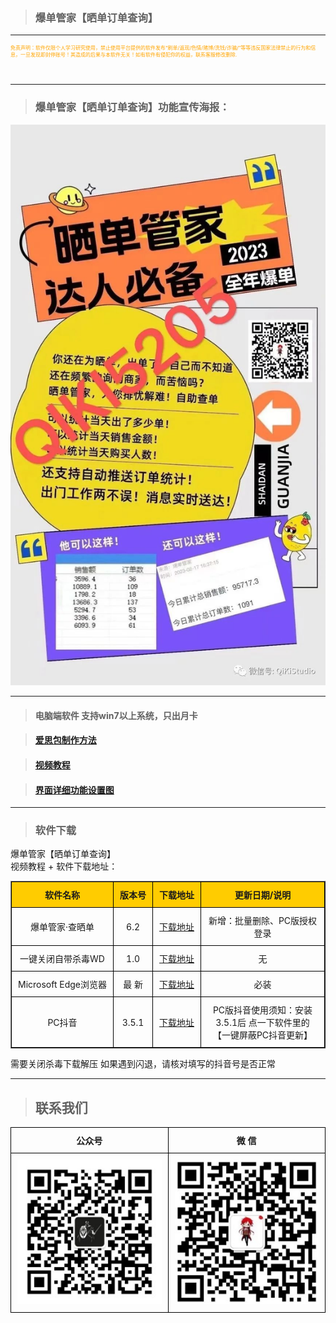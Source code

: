 <style>

.table {
  width: 100%;
  border-collapse: collapse; /* 移除单元格之间的距离 */
}

.table, th, td {
  border: 1px solid black; /* 为单元格添加边框 */
  text-align: center; /* 设置文本水平居中 */
  vertical-align: middle; /* 设置文本垂直居中 */
  padding: 10px; /* 设置单元格内部填充 */
}
</style>

> ### 爆单管家【晒单订单查询】

---
<p style="width: 500px; height: 50px; font-size: 8px; color:orange">免责声明：软件仅限个人学习研究使用，禁止使用平台提供的软件发布“刷单/返现/色情/赌博/洗钱/诈骗/”等等违反国家法律禁止的行为和信息，一旦发现即封停账号！其造成的后果与本软件无关！如有软件有侵犯你的权益，联系客服修改删除.</p>

---

> ### 爆单管家【晒单订单查询】功能宣传海报：

![输入图片说明](ChaSD.assets/ChaSDHB.jpg)

---
> #### 电脑端软件 支持win7以上系统，只出月卡

> #### [爱思包制作方法](qikiclip/BDGJ_PRO/aisiBao.md)

> #### [视频教程](https://www.yuque.com/douxiaobaovideo/qvdyfe/xqeh57d6hqgkisa1?singleDoc#)

> #### [界面详细功能设置图](qikiclip/ChaSD_course.md)

----

> ### 软件下载

爆单管家【晒单订单查询】  
视频教程 + 软件下载地址：


<body>
    <table border="1">
        <tr style="background-color: #ffcc00;">
            <th style="white-space: nowrap;"> 软件名称 </th>
            <th style="white-space: nowrap;"> 版本号 </th>
            <th style="white-space: nowrap;"> 下载地址 </th>
            <th> 更新日期/说明 </th>
        </tr>
        <tr>
            <td style="white-space: nowrap;"> 爆单管家·查晒单 </td>
            <td style="white-space: nowrap;"> 6.2 </td>
            <td style="white-space: nowrap;"><a href="https://wwcr.lanzoul.com/iBXJy28idt3e">下载地址 </a></td>
            <td> 新增：批量删除、PC版授权登录 </td>
        </tr>
        <tr>
            <td style="white-space: nowrap;"> 一键关闭自带杀毒WD </td>
            <td style="white-space: nowrap;"> 1.0 </td>
            <td style="white-space: nowrap;"><a href="https://wwt.lanzoub.com/iPUi505wpfgj">下载地址 </a></td>
            <td> 无 </td>
        </tr>
        <tr>
            <td style="white-space: nowrap;">Microsoft Edge浏览器</td>
            <td style="white-space: nowrap;"> 最       新 </td>
            <td style="white-space: nowrap;"><a href="https://baoxi.lanzoub.com/iPjH11fpauwj">下载地址 </a></td>
            <td> 必装 </td>
        </tr>
        <tr>
            <td style="white-space: nowrap;"> PC抖音 </td>
            <td style="white-space: nowrap;"> 3.5.1 </td>
            <td style="white-space: nowrap;"><a href="https://www.123pan.com/s/TXC9-s6Pfh.html">下载地址 </a></td>
            <td> PC版抖音使用须知：安装3.5.1后 点一下软件里的 【一键屏蔽PC抖音更新】 </td>
        </tr>
    </table>
</body>



需要关闭杀毒下载解压
如果遇到闪退，请核对填写的抖音号是否正常

----
> ## 联系我们

| 公众号                          | 微 信                         |
|:----------------------------:|:---------------------------:|
| ![输入图片说明](../static/gzh.png) | ![输入图片说明](../static/wx.png) |